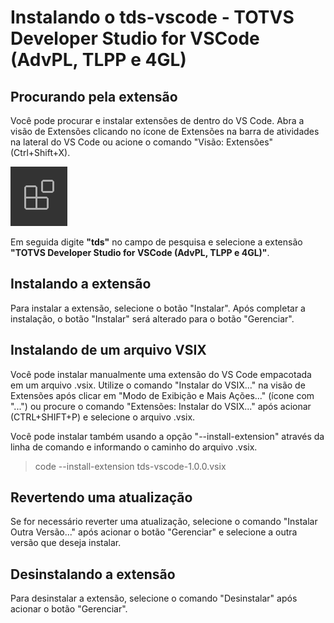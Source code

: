 # Instalando o tds-vscode - TOTVS Developer Studio for VSCode (AdvPL, TLPP e 4GL)

## Procurando pela extensão

Você pode procurar e instalar extensões de dentro do VS Code. Abra a visão de Extensões clicando no ícone de Extensões na barra de atividades na lateral do VS Code ou acione o comando "Visão: Extensões" (Ctrl+Shift+X).

![Ícone da Visão Extensões](docs/images/extensions-view-icon.png)

Em seguida digite **"tds"** no campo de pesquisa e selecione a extensão **"TOTVS Developer Studio for VSCode (AdvPL, TLPP e 4GL)"**.

## Instalando a extensão

Para instalar a extensão, selecione o botão "Instalar". Após completar a instalação, o botão "Instalar" será alterado para o botão "Gerenciar". 

## Instalando de um arquivo VSIX

Você pode instalar manualmente uma extensão do VS Code empacotada em um arquivo .vsix. Utilize o comando "Instalar do VSIX..." na visão de Extensões após clicar em "Modo de Exibição e Mais Ações..." (ícone com "...") ou procure o comando "Extensões: Instalar do VSIX..." após acionar (CTRL+SHIFT+P) e selecione o arquivo .vsix.

Você pode instalar também usando a opção "--install-extension" através da linha de comando e informando o caminho do arquivo .vsix.

> code --install-extension tds-vscode-1.0.0.vsix

## Revertendo uma atualização

Se for necessário reverter uma atualização, selecione o comando "Instalar Outra Versão..." após acionar o botão "Gerenciar" e selecione a outra versão que deseja instalar.

## Desinstalando a extensão

Para desinstalar a extensão, selecione o comando "Desinstalar" após acionar o botão "Gerenciar".
